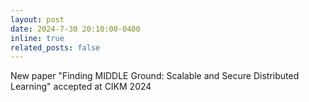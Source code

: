 ```yaml
---
layout: post
date: 2024-7-30 20:10:00-0400
inline: true
related_posts: false
---
```


New paper "Finding MIDDLE Ground: Scalable and Secure Distributed Learning" accepted at CIKM 2024
